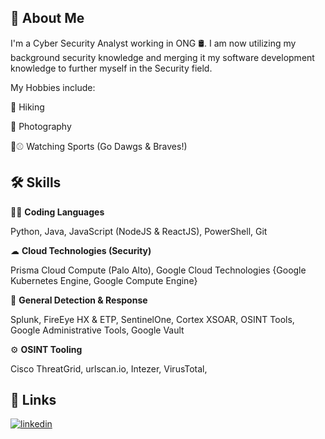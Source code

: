 ## 🚀 About Me
I'm a Cyber Security Analyst working in ONG 🛢️. I am now utilizing my background security knowledge and merging it my software development knowledge to further myself in the Security field.

My Hobbies include:

🥾 Hiking

📸 Photography

🏈⚾ Watching Sports (Go Dawgs & Braves!)

## 🛠 Skills 

👩‍💻 **Coding Languages**

Python, Java, JavaScript (NodeJS & ReactJS), PowerShell, Git

☁ **Cloud Technologies (Security)**

Prisma Cloud Compute (Palo Alto), Google Cloud Technologies {Google Kubernetes Engine, Google Compute Engine}

🔧 **General Detection & Response**

Splunk, FireEye HX & ETP, SentinelOne, Cortex XSOAR, OSINT Tools, Google Administrative Tools, Google Vault

⚙ **OSINT Tooling**

Cisco ThreatGrid, urlscan.io, Intezer, VirusTotal, 
## 🔗 Links
[![linkedin](https://img.shields.io/badge/linkedin-0A66C2?style=for-the-badge&logo=linkedin&logoColor=white)](https://www.linkedin.com/in/tonyngo-1)

